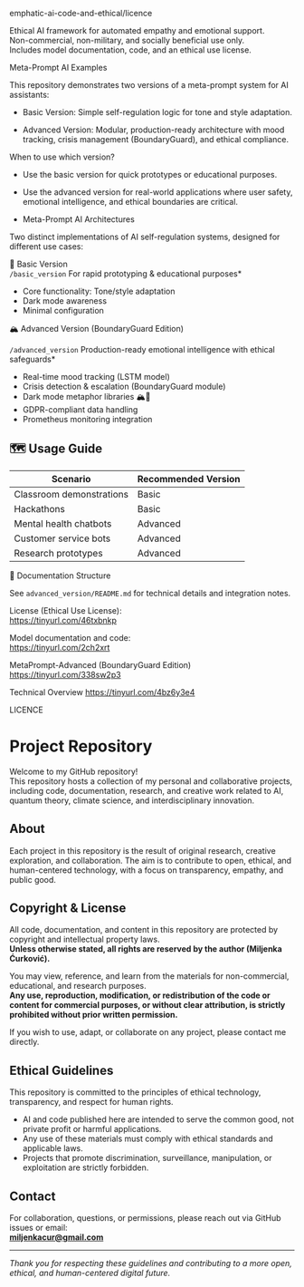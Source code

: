 

emphatic-ai-code-and-ethical/licence

Ethical AI framework for automated empathy and emotional support.  
Non-commercial, non-military, and socially beneficial use only.  
Includes model documentation, code, and an ethical use license.

Meta-Prompt AI Examples

This repository demonstrates two versions of a meta-prompt system for AI assistants:

- Basic Version: Simple self-regulation logic for tone and style adaptation.

- Advanced Version: Modular, production-ready architecture with mood tracking, crisis management (BoundaryGuard), and ethical compliance.

 When to use which version?

- Use the basic version for quick prototypes or educational purposes.

- Use the advanced version for real-world applications where user safety, emotional intelligence, and ethical boundaries are critical.

-  Meta-Prompt AI Architectures

Two distinct implementations of AI self-regulation systems, designed for different use cases:

🌱 Basic Version  
`/basic_version`
For rapid prototyping & educational purposes*  
- Core functionality: Tone/style adaptation  
- Dark mode awareness  
- Minimal configuration  

🏔️ Advanced Version (BoundaryGuard Edition)  

`/advanced_version` 
Production-ready emotional intelligence with ethical safeguards*  
- Real-time mood tracking (LSTM model)  
- Crisis detection & escalation (BoundaryGuard module)  
- Dark mode metaphor libraries 🏔️🔦  
- GDPR-compliant data handling  
- Prometheus monitoring integration  

## 🗺️ Usage Guide  
| Scenario                | Recommended Version |
|-------------------------|---------------------|
| Classroom demonstrations| Basic               |
| Hackathons              | Basic               |  
| Mental health chatbots  | Advanced            |
| Customer service bots   | Advanced            |
| Research prototypes     | Advanced            |

 📜 Documentation Structure

See `advanced_version/README.md` for technical details and integration notes.


License (Ethical Use License):  
https://tinyurl.com/46txbnkp

Model documentation and code:  
https://tinyurl.com/2ch2xrt

MetaPrompt-Advanced (BoundaryGuard Edition)
https://tinyurl.com/338sw2p3

Technical Overview
https://tinyurl.com/4bz6y3e4

LICENCE

# Project Repository

Welcome to my GitHub repository!  
This repository hosts a collection of my personal and collaborative projects, including code, documentation, research, and creative work related to AI, quantum theory, climate science, and interdisciplinary innovation.

## About

Each project in this repository is the result of original research, creative exploration, and collaboration. The aim is to contribute to open, ethical, and human-centered technology, with a focus on transparency, empathy, and public good.

## Copyright & License

All code, documentation, and content in this repository are protected by copyright and intellectual property laws.  
**Unless otherwise stated, all rights are reserved by the author (Miljenka Ćurković).**

You may view, reference, and learn from the materials for non-commercial, educational, and research purposes.  
**Any use, reproduction, modification, or redistribution of the code or content for commercial purposes, or without clear attribution, is strictly prohibited without prior written permission.**

If you wish to use, adapt, or collaborate on any project, please contact me directly.

## Ethical Guidelines

This repository is committed to the principles of ethical technology, transparency, and respect for human rights.  
- AI and code published here are intended to serve the common good, not private profit or harmful applications.
- Any use of these materials must comply with ethical standards and applicable laws.
- Projects that promote discrimination, surveillance, manipulation, or exploitation are strictly forbidden.

## Contact

For collaboration, questions, or permissions, please reach out via GitHub issues or email:  
**miljenkacur@gmail.com**

---

*Thank you for respecting these guidelines and contributing to a more open, ethical, and human-centered digital future.*



